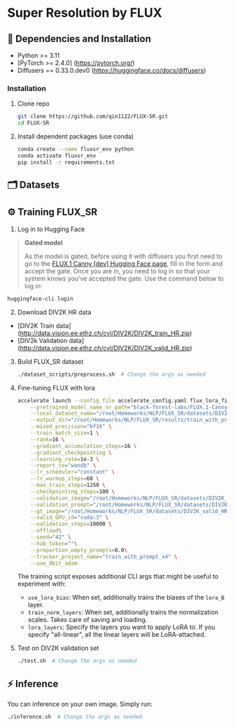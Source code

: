 # Super Resolution by FLUX

## 🔧 Dependencies and Installation
- Python >= 3.11
- [PyTorch >= 2.4.0] (https://pytorch.org/)
- Diffusers == 0.33.0.dev0 (https://huggingface.co/docs/diffusers)

### Installation
1. Clone repo
    ```bash
    git clone https://github.com/qin1122/FLUX-SR.git
    cd FLUX-SR
    ```
2. Install dependent packages (use conda)
    ```bash
    conda create --name fluxsr_env python
    conda activate fluxsr_env
    pip install -r requirements.txt
    ```

## 🗂️ Datasets


## ⚙️ Training FLUX_SR
1. Log in to Hugging Face
> **Gated model**
>
> As the model is gated, before using it with diffusers you first need to go to the [FLUX.1 Canny [dev] Hugging Face page](https://huggingface.co/black-forest-labs/FLUX.1-Canny-dev), fill in the form and accept the gate. Once you are in, you need to log in so that your system knows you’ve accepted the gate. Use the command below to log in:

```bash
huggingface-cli login
```

2. Download DIV2K HR data
- [DIV2K Train data] (http://data.vision.ee.ethz.ch/cvl/DIV2K/DIV2K_train_HR.zip)
- [DIV2k Validation data] (http://data.vision.ee.ethz.ch/cvl/DIV2K/DIV2K_valid_HR.zip)

3. Build FLUX_SR dataset
    ```bash
    ./dataset_scripts/preprocess.sh  # Change the args as needed
    ```

4. Fine-tuning FLUX with lora
    ```bash
    accelerate launch --config_file accelerate_config.yaml flux_lora_finetune_new.py \
        --pretrained_model_name_or_path="black-forest-labs/FLUX.1-Canny-dev" \
        --local_dataset_name="/root/Homeworks/NLP/FLUX_SR/datasets/DIV2K_train_dataset_x4_withprompt" \
        --output_dir="/root/Homeworks/NLP/FLUX_SR/results/train_with_prompt_x4" \
        --mixed_precision="bf16" \
        --train_batch_size=1 \
        --rank=16 \
        --gradient_accumulation_steps=16 \
        --gradient_checkpointing \
        --learning_rate=1e-3 \
        --report_to="wandb" \
        --lr_scheduler="constant" \
        --lr_warmup_steps=60 \
        --max_train_steps=1250 \
        --checkpointing_steps=100 \
        --validation_image="/root/Homeworks/NLP/FLUX_SR/datasets/DIV2K_valid_LR_x4" \
        --validation_prompt="/root/Homeworks/NLP/FLUX_SR/datasets/DIV2K_valid_prompt_short" \
        --gt_image="/root/Homeworks/NLP/FLUX_SR/datasets/DIV2K_valid_HR" \
        --valid_GPU_id="cuda:3" \
        --validation_steps=10000 \
        --offload\
        --seed="42" \
        --hub_token=""\
        --proportion_empty_prompts=0.0\
        --tracker_project_name="train_with_prompt_x4" \
        --use_8bit_adam
    ```

    The training script exposes additional CLI args that might be useful to experiment with:

    * `use_lora_bias`: When set, additionally trains the biases of the `lora_B` layer. 
    * `train_norm_layers`: When set, additionally trains the normalization scales. Takes care of saving and loading.
    * `lora_layers`: Specify the layers you want to apply LoRA to. If you specify "all-linear", all the linear layers will be LoRA-attached.

5. Test on DIV2K validation set
    ```bash
    ./test.sh  # Change the args as needed
    ```

## ⚡️ Inference

You can inference on your own image. Simply run:
```bash
./inference.sh  # Change the args as needed
```